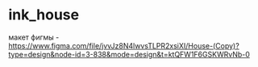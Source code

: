 # ink_house
макет фигмы - https://www.figma.com/file/jvvJz8N4lwvsTLPR2xsiXI/House-(Copy)?type=design&node-id=3-838&mode=design&t=ktQFW1F6GSKWRvNb-0